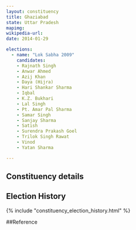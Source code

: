 ```yaml
---
layout: constituency
title: Ghaziabad
state: Uttar Pradesh
mapimg: 
wikipedia-url: 
date: 2014-01-29

elections: 
  - name: "Lok Sabha 2009"
    candidates: 
    - Rajnath Singh 
    - Anwar Ahmed 
    - Azij Khan 
    - Daya (Hijra) 
    - Hari Shankar Sharma 
    - Iqbal 
    - K.Z. Bukhari 
    - Lal Singh 
    - Pt. Amar Pal Sharma 
    - Samar Singh 
    - Sanjay Sharma 
    - Satish 
    - Surendra Prakash Goel 
    - Trilok Singh Rawat 
    - Vinod 
    - Yatan Sharma 

---
```

## Constituency details


## Election History
{% include "constituency_election_history.html" %}

##Reference
